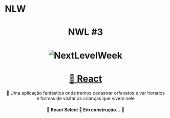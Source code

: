 # NLW
 
 <h1 align="center">NWL #3</h1>
  <h1 align="center">
  <img alt="NextLevelWeek" title="#NextLevelWeek" src="./assets/banner.png" />
</h1>
 <h1 align="center">
    <a href="https://pt-br.reactjs.org/">🔗 React</a>
</h1>
<p align="center">🚀 Uma aplicação fantástica onde iremos cadastrar orfanatos e ver horários e formas de visitar as crianças que vivem nele</p>
 
 <h4 align="center"> 
	🚧  React Select 🚀 Em construção...  🚧
</h4>
